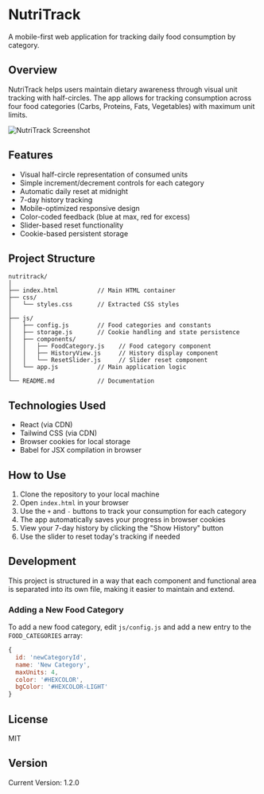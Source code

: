 # NutriTrack

A mobile-first web application for tracking daily food consumption by category.

## Overview

NutriTrack helps users maintain dietary awareness through visual unit tracking with half-circles. The app allows for tracking consumption across four food categories (Carbs, Proteins, Fats, Vegetables) with maximum unit limits.

![NutriTrack Screenshot](https://via.placeholder.com/350x600?text=NutriTrack+App)

## Features

- Visual half-circle representation of consumed units
- Simple increment/decrement controls for each category
- Automatic daily reset at midnight
- 7-day history tracking
- Mobile-optimized responsive design
- Color-coded feedback (blue at max, red for excess)
- Slider-based reset functionality
- Cookie-based persistent storage

## Project Structure

```
nutritrack/
│
├── index.html           // Main HTML container
├── css/
│   └── styles.css       // Extracted CSS styles
│
├── js/
│   ├── config.js        // Food categories and constants
│   ├── storage.js       // Cookie handling and state persistence
│   ├── components/
│   │   ├── FoodCategory.js    // Food category component
│   │   ├── HistoryView.js     // History display component
│   │   └── ResetSlider.js     // Slider reset component
│   └── app.js           // Main application logic
│
└── README.md            // Documentation
```

## Technologies Used

- React (via CDN)
- Tailwind CSS (via CDN)
- Browser cookies for local storage
- Babel for JSX compilation in browser

## How to Use

1. Clone the repository to your local machine
2. Open `index.html` in your browser
3. Use the `+` and `-` buttons to track your consumption for each category
4. The app automatically saves your progress in browser cookies
5. View your 7-day history by clicking the "Show History" button
6. Use the slider to reset today's tracking if needed

## Development

This project is structured in a way that each component and functional area is separated into its own file, making it easier to maintain and extend.

### Adding a New Food Category

To add a new food category, edit `js/config.js` and add a new entry to the `FOOD_CATEGORIES` array:

```javascript
{ 
  id: 'newCategoryId', 
  name: 'New Category', 
  maxUnits: 4, 
  color: '#HEXCOLOR', 
  bgColor: '#HEXCOLOR-LIGHT' 
}
```

## License

MIT

## Version

Current Version: 1.2.0